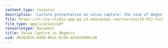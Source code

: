 ```yaml
---
content_type: resource
description: 'Lecture presentation on value capture: the case of Abgenix and the XenoMouse.'
file: https://ol-ocw-studio-app-qa.s3.amazonaws.com/courses/15-912-technology-strategy-fall-2008/d616202b6dd69ba18c58ad1625605c58_lec_08.pdf
file_type: application/pdf
resourcetype: Document
title: Value Capture in Abgenix
uid: d616202b-6dd6-9ba1-8c58-ad1625605c58
---
```

